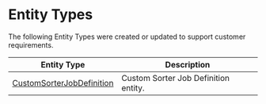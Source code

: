 ﻿# Entity Types

The following Entity Types were created or updated to support customer requirements.

| Entity Type                     | Description       |
| ------                    | ------            |
| [CustomSorterJobDefinition](/AMSOsram/techspec>artifacts>entitytypes>CustomSorterJobDefinition) | Custom Sorter Job Definition entity. | 


